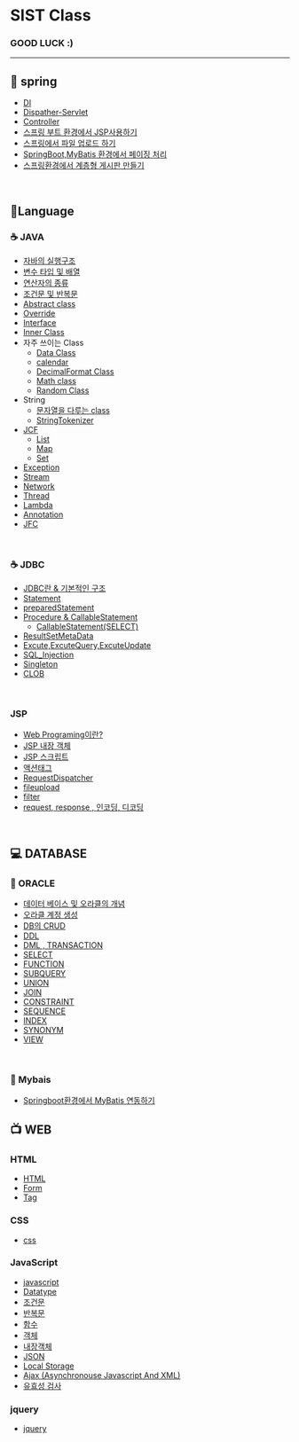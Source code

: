 # SIST Class

### GOOD LUCK :)

---

## :seedling: spring

* [DI](https://github.com/LeeWoooo/SIST_Class/tree/master/spring/DI)
* [Dispather-Servlet](https://github.com/LeeWoooo/SIST_Class/tree/master/spring/Dispather_Servlet)
* [Controller](https://github.com/LeeWoooo/SIST_Class/tree/master/spring/Controller)
* [스프링 부트 환경에서 JSP사용하기](https://github.com/LeeWoooo/SIST_Class/tree/master/spring/%EC%8A%A4%ED%94%84%EB%A7%81%EB%B6%80%ED%8A%B8%ED%99%98%EA%B2%BD%EC%97%90%EC%84%9CJSP%EC%82%AC%EC%9A%A9)
* [스프링에서 파일 업로드 하기](https://github.com/LeeWoooo/SIST_Class/tree/master/spring/Spring_FileUpload)
* [SpringBoot,MyBatis 환경에서 페이징 처리](https://github.com/LeeWoooo/SIST_Class/tree/master/spring/spring_MyBatis%ED%99%98%EA%B2%BD_paging%EC%B2%98%EB%A6%AC)
* [스프링환경에서 계층형 게시판 만들기](https://github.com/LeeWoooo/SIST_Class/tree/master/spring/%EA%B3%84%EC%B8%B5%ED%98%95%EA%B2%8C%EC%8B%9C%ED%8C%90)

<Br>

## :pencil:Language

### :coffee: JAVA

* [자바의 실행구조](https://github.com/LeeWoooo/Java_LiveStudy/tree/master/week1)
* [변수 타입 및 배열](https://github.com/LeeWoooo/Java_LiveStudy/tree/master/week2)
* [연산자의 종류](https://github.com/LeeWoooo/Java_LiveStudy/tree/master/week3)
* [조건문 및 반복문](https://github.com/LeeWoooo/Java_LiveStudy/tree/master/week4)
* [Abstract class](https://github.com/LeeWoooo/SIST_Class/tree/master/Java/Abstract_Class)
* [Override](https://github.com/LeeWoooo/SIST_Class/tree/master/Java/OverRide)
* [Interface](https://github.com/LeeWoooo/SIST_Class/tree/master/Java/Interface)
* [Inner Class](https://github.com/LeeWoooo/SIST_Class/tree/master/Java/Class_type)
* 자주 쓰이는 Class
    * [Data Class](https://github.com/LeeWoooo/SIST_Class/tree/master/Java/Date_Class)
    * [calendar](https://github.com/LeeWoooo/SIST_Class/tree/master/Java/Calendar_Class)
    * [DecimalFormat Class](https://github.com/LeeWoooo/SIST_Class/tree/master/Java/DecimalFormat_Class)
    * [Math class](https://github.com/LeeWoooo/SIST_Class/tree/master/Java/Math_Class)
    * [Random Class](https://github.com/LeeWoooo/SIST_Class/tree/master/Java/RandomClass)
* String
    * [문자열을 다루는 class](https://github.com/LeeWoooo/SIST_Class/tree/master/Java/String_Class)
    * [StringTokenizer](https://github.com/LeeWoooo/SIST_Class/tree/master/Java/Stringtokenizer_Class)
* [JCF](https://github.com/LeeWoooo/SIST_Class/tree/master/Java/JCF)
    * [List](https://github.com/LeeWoooo/SIST_Class/tree/master/Java/JCF/List)
    * [Map](https://github.com/LeeWoooo/SIST_Class/tree/master/Java/JCF/Map)
    * [Set](https://github.com/LeeWoooo/SIST_Class/tree/master/Java/JCF/Set)
* [Exception](https://github.com/LeeWoooo/SIST_Class/tree/master/Java/Exception)
* [Stream](https://github.com/LeeWoooo/SIST_Class/tree/master/Java/Stream)
* [Network](https://github.com/LeeWoooo/SIST_Class/tree/master/Java/NetWork)
* [Thread](https://github.com/LeeWoooo/SIST_Class/tree/master/Java/Thread)
* [Lambda](https://github.com/LeeWoooo/SIST_Class/tree/master/Java/Lambda)
* [Annotation](https://github.com/LeeWoooo/SIST_Class/tree/master/Java/Annotation)
* [JFC](https://github.com/LeeWoooo/SIST_Class/tree/master/Java/JFC)

<br>

### :coffee: JDBC

* [JDBC란 & 기본적인 구조](https://github.com/LeeWoooo/SIST_Class/tree/master/JDBC/JDBC)
* [Statement](https://github.com/LeeWoooo/SIST_Class/tree/master/JDBC/Statement)
* [preparedStatement](https://github.com/LeeWoooo/SIST_Class/tree/master/JDBC/PreparedStatement)
* [Procedure & CallableStatement](https://github.com/LeeWoooo/SIST_Class/tree/master/JDBC/CallableStatement)
    * [CallableStatement(SELECT)](https://github.com/LeeWoooo/SIST_Class/tree/master/JDBC/CallableStatement(SELECT))
* [ResultSetMetaData](https://github.com/LeeWoooo/SIST_Class/tree/master/JDBC/ResultSetMetaData)
* [Excute,ExcuteQuery,ExcuteUpdate](https://github.com/LeeWoooo/SIST_Class/tree/master/JDBC/excute)
* [SQL_Injection](https://github.com/LeeWoooo/SIST_Class/tree/master/JDBC/SQL_Injection)
* [Singleton](https://github.com/LeeWoooo/SIST_Class/tree/master/JDBC/Singleton)
* [CLOB](https://github.com/LeeWoooo/SIST_Class/tree/master/JDBC/CLOB(Character%20Large%20Object))

<br>

### JSP

* [Web Programing이란?](https://github.com/LeeWoooo/SIST_Class/tree/master/JSP/JSP_Servlet%EC%9D%B4%EB%9E%80)
* [JSP 내장 객체](https://github.com/LeeWoooo/SIST_Class/tree/master/JSP/JSP%EB%82%B4%EC%9E%A5%EA%B0%9D%EC%B2%B4)
* [JSP 스크립트](https://github.com/LeeWoooo/SIST_Class/tree/master/JSP/JSP%EC%8A%A4%ED%81%AC%EB%A6%BD%ED%8A%B8)
* [액션태그](https://github.com/LeeWoooo/SIST_Class/tree/master/JSP/ActionTag)
* [RequestDispatcher](https://github.com/LeeWoooo/SIST_Class/tree/master/JSP/RequestDispatcher)
* [fileupload](https://github.com/LeeWoooo/SIST_Class/tree/master/JSP)
* [filter](https://github.com/LeeWoooo/SIST_Class/tree/master/JSP/filter)
* [request, response , 인코딩, 디코딩](https://github.com/LeeWoooo/SIST_Class/tree/master/JSP/request%26response)

<Br>

## :computer: DATABASE  

### :file_folder: ORACLE

* [데이터 베이스 및 오라클의 개념](https://github.com/LeeWoooo/SIST_Class/tree/master/Oracle/DATABASE_ORACLE)
* [오라클 계정 생성](https://github.com/LeeWoooo/SIST_Class/tree/master/Oracle/CREATE_ACCOUNT)
* [DB의 CRUD](https://github.com/LeeWoooo/SIST_Class/tree/master/Oracle/CRUD)
* [DDL](https://github.com/LeeWoooo/SIST_Class/tree/master/Oracle/DDL)
* [DML , TRANSACTION](https://github.com/LeeWoooo/SIST_Class/tree/master/Oracle/DML)
* [SELECT](https://github.com/LeeWoooo/SIST_Class/tree/master/Oracle/SELECT)
* [FUNCTION](https://github.com/LeeWoooo/SIST_Class/tree/master/Oracle/FUNCTION)
* [SUBQUERY](https://github.com/LeeWoooo/SIST_Class/tree/master/Oracle/SUBQUERY)
* [UNION](https://github.com/LeeWoooo/SIST_Class/tree/master/Oracle/UNION)
* [JOIN](https://github.com/LeeWoooo/SIST_Class/tree/master/Oracle/JOIN)
* [CONSTRAINT](https://github.com/LeeWoooo/SIST_Class/tree/master/Oracle/CONSTRAINT)
* [SEQUENCE](https://github.com/LeeWoooo/SIST_Class/tree/master/Oracle/SEQUENCE)
* [INDEX](https://github.com/LeeWoooo/SIST_Class/tree/master/Oracle/INDEX)
* [SYNONYM](https://github.com/LeeWoooo/SIST_Class/tree/master/Oracle/SYNONYM)
* [VIEW](https://github.com/LeeWoooo/SIST_Class/tree/master/Oracle/VIEW)

<br>

### :penguin: Mybais

* [Springboot환경에서 MyBatis 연동하기](https://github.com/LeeWoooo/SIST_Class/tree/master/spring/Mybatis)

## :tv: WEB

### HTML

* [HTML](https://github.com/LeeWoooo/SIST_Class/tree/master/web/HTML/HTML%2CWeb_Programing)
* [Form](https://github.com/LeeWoooo/SIST_Class/tree/master/web/HTML/Form)
* [Tag](https://github.com/LeeWoooo/SIST_Class/tree/master/web/HTML/TAG)

### CSS

* [css](https://github.com/LeeWoooo/SIST_Class/tree/master/web/CSS)

### JavaScript

* [javascript](https://github.com/LeeWoooo/SIST_Class/tree/master/JavaScript/01.Javascript)
* [Datatype](https://github.com/LeeWoooo/SIST_Class/tree/master/JavaScript/02.DataType)
* [조건문](https://github.com/LeeWoooo/SIST_Class/tree/master/JavaScript/03.%EC%A1%B0%EA%B1%B4%EB%AC%B8)
* [반복문](https://github.com/LeeWoooo/SIST_Class/tree/master/JavaScript/04.%EB%B0%98%EB%B3%B5%EB%AC%B8)
* [함수](https://github.com/LeeWoooo/SIST_Class/tree/master/JavaScript)
* [객체](https://github.com/LeeWoooo/SIST_Class/tree/master/JavaScript/06.%EA%B0%9D%EC%B2%B4)
* [내장객체](https://github.com/LeeWoooo/SIST_Class/tree/master/JavaScript/07.%EB%82%B4%EC%9E%A5%EA%B0%9D%EC%B2%B4)
* [JSON](https://github.com/LeeWoooo/SIST_Class/tree/master/JavaScript/08.JSON)
* [Local Storage](https://github.com/LeeWoooo/SIST_Class/tree/master/JavaScript/09.LocalStorage)
* [Ajax (Asynchronouse Javascript And XML)](https://github.com/LeeWoooo/SIST_Class/tree/master/JavaScript/10.Ajax)
* [유효성 검사](https://github.com/LeeWoooo/SIST_Class/tree/master/JavaScript/11.%EC%9C%A0%ED%9A%A8%EC%84%B1%EA%B2%80%EC%82%AC)

### jquery

* [jquery](https://github.com/LeeWoooo/SIST_Class/tree/master/jquery)